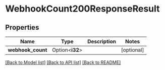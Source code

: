 # WebhookCount200ResponseResult

## Properties

Name | Type | Description | Notes
------------ | ------------- | ------------- | -------------
**webhook_count** | Option<**i32**> |  | [optional]

[[Back to Model list]](../README.md#documentation-for-models) [[Back to API list]](../README.md#documentation-for-api-endpoints) [[Back to README]](../README.md)


